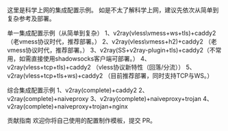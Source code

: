 这里是科学上网的集成配置示例。
如是不太了解科学上网，建议先依次从简单到复杂参考及部署。

单一集成配置示例（从简单到复杂）
1、v2ray(vless\vmess+ws+tls)+caddy2 （老vmess协议时代，推荐部署。）
2、v2ray(vless\vmess+h2)+caddy2 （老vmess协议时代，推荐部署。）
3、v2ray(SS+v2ray-plugin+tls)+caddy2（不常用，如需直接使用shadowsocks客户端可部署。）
4、v2ray(vless+tcp+tls)+caddy2 （vless协议新特性（回落/分流））
5、v2ray(vless+tcp+tls+ws)+caddy2 （目前推荐部署，同时支持TCP与WS。）

综合集成配置示例
1、v2ray(complete)+caddy2
2、v2ray(complete)+naiveproxy
3、v2ray(complete)+naiveproxy+trojan
4、v2ray(complete)+naiveproxy+trojan+nginx

贡献指南
欢迎你将自己使用的配置制作模板，提交 PR。
